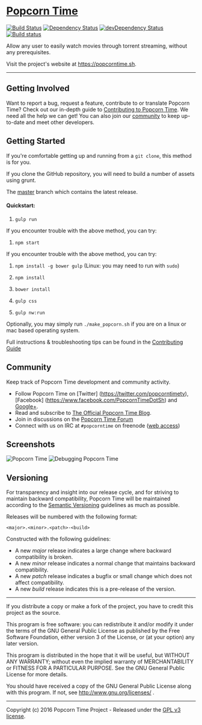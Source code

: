# [Popcorn Time](https://github.com/popcorn-official/popcorn-desktop)

[![Build Status](https://travis-ci.org/popcorn-official/popcorn-desktop.svg?branch=master)](https://travis-ci.org/popcorn-official/popcorn-desktop)
[![Dependency Status](https://david-dm.org/popcorn-official/popcorn-desktop.svg)](https://david-dm.org/popcorn-official/popcorn-desktop)
[![devDependency Status](https://david-dm.org/popcorn-official/popcorn-desktop/dev-status.svg)](https://david-dm.org/popcorn-official/popcorn-desktop#info=devDependencies)
[![Build status](https://ci.appveyor.com/api/projects/status/sjq58hpqqj73vhx1?svg=true)](https://ci.appveyor.com/project/ozkanpakdil/popcorn-desktop)

Allow any user to easily watch movies through torrent streaming, without any prerequisites.

Visit the project's website at <https://popcorntime.sh>.

***

## Getting Involved

Want to report a bug, request a feature, contribute to or translate Popcorn Time? Check out our in-depth guide to [Contributing to Popcorn Time](CONTRIBUTING.md#contributing-to-popcorn-time). We need all the help we can get! You can also join our [community](README.md#community) to keep up-to-date and meet other developers.

## Getting Started

If you're comfortable getting up and running from a `git clone`, this method is for you.

If you clone the GitHub repository, you will need to build a number of assets using grunt.

The [master](https://github.com/popcorn-official/popcorn-desktop) branch which contains the latest release.

#### Quickstart:

1. `gulp run`

If you encounter trouble with the above method, you can try:

1. `npm start`

If you encounter trouble with the above method, you can try:

1. `npm install -g bower gulp` (Linux: you may need to run with `sudo`)

2. `npm install`
3. `bower install`
4. `gulp css`
5. `gulp nw:run`

Optionally, you may simply run `./make_popcorn.sh` if you are on a linux or mac based operating system.

Full instructions & troubleshooting tips can be found in the [Contributing Guide](CONTRIBUTING.md#contributing-to-popcorn-time)

<a name="community"></a>
## Community

Keep track of Popcorn Time development and community activity.

* Follow Popcorn Time on [Twitter] (https://twitter.com/popcorntimetv), [Facebook] (https://www.facebook.com/PopcornTimeDotSh) and [Google+](https://plus.google.com/+popcorntimesh).
* Read and subscribe to [The Official Popcorn Time Blog](http://blog.popcorntime.sh).
* Join in discussions on the [Popcorn Time Forum](https://reddit.com/r/PopCornTime/)
* Connect with us on IRC at `#popcorntime` on freenode ([web access](http://webchat.freenode.net/?channels=popcorntime))

## Screenshots
![Popcorn Time](https://cloud.githubusercontent.com/assets/8317250/10714437/b1e1dc8c-7b32-11e5-9c25-d9fbd5b2f3bd.png)
![Debugging Popcorn Time](https://cloud.githubusercontent.com/assets/8317250/10714430/add70234-7b32-11e5-9be7-1de539d865ba.png)


## Versioning

For transparency and insight into our release cycle, and for striving to maintain backward compatibility, Popcorn Time will be maintained according to the [Semantic Versioning](http://semver.org/) guidelines as much as possible.

Releases will be numbered with the following format:

`<major>.<minor>.<patch>-<build>`

Constructed with the following guidelines:

* A new *major* release indicates a large change where backward compatibility is broken.
* A new *minor* release indicates a normal change that maintains backward compatibility.
* A new *patch* release indicates a bugfix or small change which does not affect compatibility.
* A new *build* release indicates this is a pre-release of the version.


***

If you distribute a copy or make a fork of the project, you have to credit this project as the source.

This program is free software: you can redistribute it and/or modify it under the terms of the GNU General Public License as published by the Free Software Foundation, either version 3 of the License, or (at your option) any later version.

This program is distributed in the hope that it will be useful, but WITHOUT ANY WARRANTY; without even the implied warranty of MERCHANTABILITY or FITNESS FOR A PARTICULAR PURPOSE.  See the GNU General Public License for more details.

You should have received a copy of the GNU General Public License along with this program.  If not, see http://www.gnu.org/licenses/ .

***

Copyright (c) 2016 Popcorn Time Project - Released under the [GPL v3 license](LICENSE.txt).
